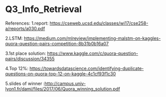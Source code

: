 # Q3_Info_Retrieval

References:
1.report: https://cseweb.ucsd.edu/classes/wi17/cse258-a/reports/a030.pdf

2.LSTM: https://medium.com/mlreview/implementing-malstm-on-kaggles-quora-question-pairs-competition-8b31b0b16a07

3.1st place solution: https://www.kaggle.com/c/quora-question-pairs/discussion/34355

4.Top 12%: https://towardsdatascience.com/identifying-duplicate-questions-on-quora-top-12-on-kaggle-4c1cf93f1c30

5.slides of winner :http://campus.univ-lyon1.fr/dami/files/2017/06/Quora_winning_solution.pdf
